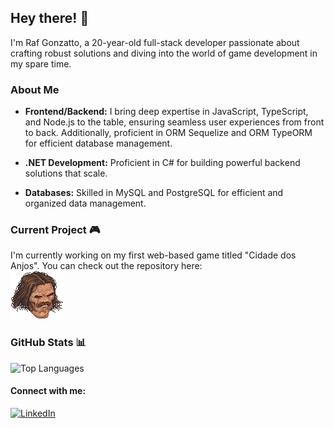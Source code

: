 ## Hey there! 👋

I'm Raf Gonzatto, a 20-year-old full-stack developer passionate about crafting robust solutions and diving into the world of game development in my spare time. 

### About Me

- **Frontend/Backend:** I bring deep expertise in JavaScript, TypeScript, and Node.js to the table, ensuring seamless user experiences from front to back. Additionally, proficient in ORM Sequelize and ORM TypeORM for efficient database management.

- **.NET Development:** Proficient in C# for building powerful backend solutions that scale.
- **Databases:** Skilled in MySQL and PostgreSQL for efficient and organized data management.

### Current Project 🎮

I'm currently working on my first web-based game titled "Cidade dos Anjos". You can check out the repository here: <br>
 [![Computer Icon](cabeca-virada32.png)](https://github.com/RafGonzatto/CidadeDosAnjosJogo)

### GitHub Stats 📊

![Top Languages](https://github-readme-stats.vercel.app/api/top-langs?username=rafgonzatto&show_icons=true&locale=en&layout=compact) 

#### Connect with me:

[![LinkedIn](https://img.shields.io/badge/-RafGonzatto-blue?style=flat-square&logo=Linkedin&logoColor=white&link=https://linkedin.com/in/rafgonzatto)](https://www.linkedin.com/in/rafael-gonzatto-b672371b7)
